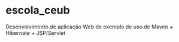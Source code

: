 # escola_ceub
Desenvolvimento de aplicação Web de exemplo de uso de Maven + Hibernate + JSP/Servlet
